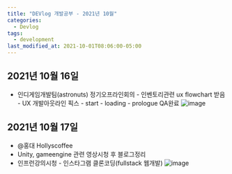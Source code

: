 ```yaml
---
title: "DEVlog 개발공부 - 2021년 10월"
categories:
  - Devlog
tags:
  - development
last_modified_at: 2021-10-01T08:06:00-05:00
---
```


## 2021년 10월 16일

- 인디게임개발팀(astronuts) 정기오프라인회의 - 인벤토리관련 ux flowchart 받음 - UX 개발아웃라인 픽스 - start - loading - prologue QA완료
  ![image](https://user-images.githubusercontent.com/69496570/137623463-9dd99adb-1901-4258-a032-74de4f2320f1.png)

## 2021년 10월 17일

- @홍대 Hollyscoffee
- Unity, gameengine 관련 영상시청 후 블로그정리
- 인프런강의시청 - 인스타그램 클론코딩(fullstack 웹개발)
  ![image](https://user-images.githubusercontent.com/69496570/137623576-56f87da8-e2ce-49e2-8e04-be67f01eb70f.png)
